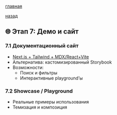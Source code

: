 

[главная](../../../README.md)


[назад](../../mainPageTech.md)

## 🌐 Этап 7: Демо и сайт

### 7.1 Документационный сайт
- [Next.js + Tailwind + MDX/React+Vite](./choiseDemoSite/choiseFemoSite.md)
- Альтернатива: кастомизированный Storybook
- Возможности:
  - Поиск и фильтры
  - Интерактивные playground’ы

### 7.2 Showcase / Playground
- Реальные примеры использования
- Темизация и композиция
